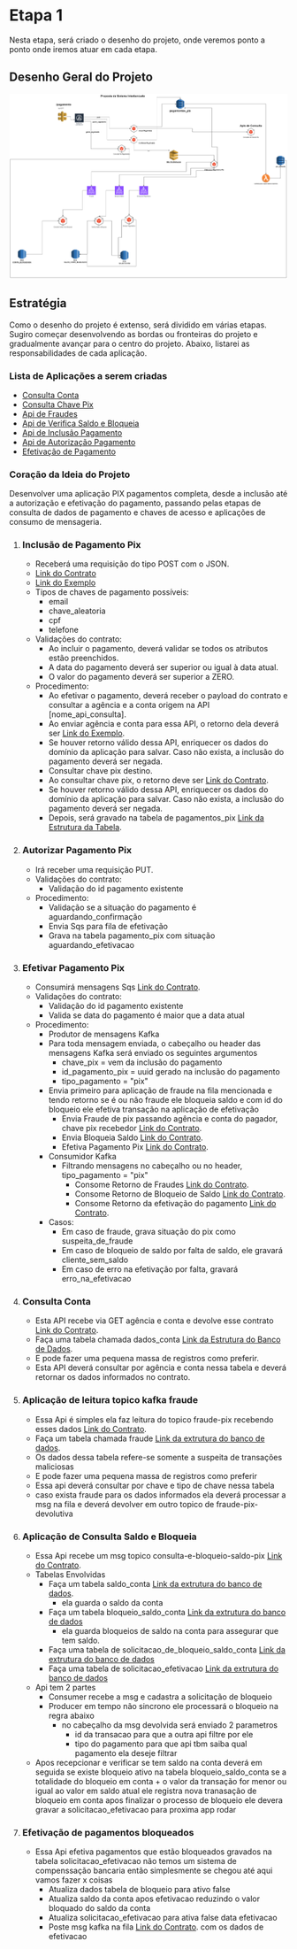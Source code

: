 # Etapa 1

Nesta etapa, será criado o desenho do projeto, onde veremos ponto a ponto onde iremos atuar em cada etapa.

## Desenho Geral do Projeto
![img.png](img.png)

## Estratégia
Como o desenho do projeto é extenso, será dividido em várias etapas. Sugiro começar desenvolvendo as bordas ou fronteiras do projeto e gradualmente avançar para o centro do projeto. Abaixo, listarei as responsabilidades de cada aplicação.

### Lista de Aplicações a serem criadas
- [Consulta Conta](#consulta-conta)
- [Consulta Chave Pix](#consulta-chave-pix)
- [Api de Fraudes](#aplicação-de-leitura-topico-kafka-fraude)
- [Api de Verifica Saldo e Bloqueia](#autorizar-pagamento-pix)
- [Api de Inclusão Pagamento](#inclusão-de-pagamento-pix)
- [Api de Autorização Pagamento](#autorizar-pagamento-pix)
- [Efetivação de Pagamento](#efetivar-pagamento-pix)

### Coração da Ideia do Projeto
Desenvolver uma aplicação PIX pagamentos completa, desde a inclusão até a autorização e efetivação do pagamento, passando pelas etapas de consulta de dados de pagamento e chaves de acesso e aplicações de consumo de mensageria.
1. ### Inclusão de Pagamento Pix
    - Receberá uma requisição do tipo POST com o JSON.
    - [Link do Contrato](contratos/inclusao_pagamento_pix/contrato.json)
    - [Link do Exemplo](contratos/inclusao_pagamento_pix/exemplo.json)
    - Tipos de chaves de pagamento possíveis:
        - email
        - chave_aleatoria
        - cpf
        - telefone
    - Validações do contrato:
        - Ao incluir o pagamento, deverá validar se todos os atributos estão preenchidos.
        - A data do pagamento deverá ser superior ou igual à data atual.
        - O valor do pagamento deverá ser superior a ZERO.
    - Procedimento:
        - Ao efetivar o pagamento, deverá receber o payload do contrato e consultar a agência e a conta origem na API [nome_api_consulta].
        - Ao enviar agência e conta para essa API, o retorno dela deverá ser [Link do Exemplo](contratos/consulta_conta_origem/exemplo.json).
        - Se houver retorno válido dessa API, enriquecer os dados do domínio da aplicação para salvar. Caso não exista, a inclusão do pagamento deverá ser negada.
        - Consultar chave pix destino.
        - Ao consultar chave pix, o retorno deve ser [Link do Contrato](contratos/consulta_chave_pix/contrato.json).
        - Se houver retorno válido dessa API, enriquecer os dados do domínio da aplicação para salvar. Caso não exista, a inclusão do pagamento deverá ser negada.
        - Depois, será gravado na tabela de pagamentos_pix [Link da Estrutura da Tabela](banco_dados/pagamentos_pix.json).
2. ### Autorizar Pagamento Pix
    - Irá receber uma requisição PUT.
    - Validações do contrato:
        - Validação do id pagamento existente
    - Procedimento:
        - Validação se a situação do pagamento é aguardando_confirmação
        - Envia Sqs para fila de efetivação
        - Grava na tabela pagamento_pix com situação aguardando_efetivacao
3. ### Efetivar Pagamento Pix
    - Consumirá mensagens Sqs [Link do Contrato](contratos/efetivacao_sqs_pix/contrato.json).
    - Validações do contrato:
        - Validação do id pagamento existente
        - Valida se data do pagamento é maior que a data atual
    - Procedimento:
        - Produtor de mensagens Kafka
        - Para toda mensagem enviada, o cabeçalho ou header das mensagens Kafka será enviado os seguintes argumentos
            - chave_pix = vem da inclusão do pagamento
            - id_pagamento_pix = uuid gerado na inclusão do pagamento
            - tipo_pagamento = "pix"
        - Envia primeiro para aplicação de fraude na fila mencionada e tendo retorno se é ou não fraude ele bloqueia saldo e com id do bloqueio ele efetiva transação na aplicação de efetivação
            - Envia Fraude de pix passando agência e conta do pagador, chave pix recebedor [Link do Contrato](contratos/fraude_validacao/contrato.json).
            - Envia Bloqueia Saldo [Link do Contrato](contratos/bloqueio_saldo/contrato.json).
            - Efetiva Pagamento Pix [Link do Contrato](contratos/efetivacao_sqs_pix/contrato.json).
        - Consumidor Kafka
            - Filtrando mensagens no cabeçalho ou no header, tipo_pagamento = "pix"
                - Consome Retorno de Fraudes [Link do Contrato](contratos/fraude_validacao/retorno_contrato.json).
                - Consome Retorno de Bloqueio de Saldo [Link do Contrato](contratos/bloqueio_saldo/retorno_contrato.json).
                - Consome Retorno da efetivação do pagamento [Link do Contrato](contratos/efetivacao_pagamento_conta/retorno_contrato.json).
        - Casos:
            - Em caso de fraude, grava situação do pix como suspeita_de_fraude
            - Em caso de bloqueio de saldo por falta de saldo, ele gravará cliente_sem_saldo
            - Em caso de erro na efetivação por falta, gravará erro_na_efetivacao

4. ### Consulta Conta
    - Esta API recebe via GET agência e conta e devolve esse contrato [Link do Contrato](contratos/consulta_conta_origem/contrato.json).
    - Faça uma tabela chamada dados_conta [Link da Estrutura do Banco de Dados](banco_dados/dados_conta.json).
    - E pode fazer uma pequena massa de registros como preferir.
    - Esta API deverá consultar por agência e conta nessa tabela e deverá retornar os dados informados no contrato.


6. ### Aplicação de leitura topico kafka fraude
    - Essa Api é simples ela faz leitura do topico fraude-pix recebendo esses dados [Link do Contrato](contratos/fraude_validacao/contrato.json).
    - Faça um tabela chamada fraude [Link da extrutura do banco de dados](banco_dados/dados_chave_pix.json).
    - Os dados dessa tabela refere-se somente a suspeita de transações maliciosas
    - E pode fazer uma pequena massa de registros como preferir
    - Essa api deverá consultar por chave e tipo de chave nessa tabela
    - caso exista fraude para os dados informados ela deverá processar a msg na fila e deverá devolver em outro topico de fraude-pix-devolutiva

7. ### Aplicação de Consulta Saldo e Bloqueia
    - Essa Api recebe um msg topico consulta-e-bloqueio-saldo-pix [Link do Contrato](contratos/bloqueio_saldo/contrato.json).
    - Tabelas Envolvidas 
      - Faça um tabela saldo_conta [Link da extrutura do banco de dados](banco_dados/saldo_conta.json).
        - ela guarda o saldo da conta 
      - Faça um tabela bloqueio_saldo_conta [Link da extrutura do banco de dados](banco_dados/bloqueio_saldo_conta.json)
        - ela guarda bloqueios de saldo na conta para assegurar que tem saldo.
      - Faça uma tabela de solicitacao_de_bloqueio_saldo_conta [Link da extrutura do banco de dados](banco_dados/solicitacao_de_bloqueio_saldo_conta.json)
      - Faça uma tabela de solicitacao_efetivacao [Link da extrutura do banco de dados](banco_dados/solicitacao_efetivacao.json)
    - Api tem 2 partes
      - Consumer recebe a msg e cadastra a solicitação de bloqueio 
      - Producer em tempo não sincrono ele processará o bloqueio na regra abaixo
        - no cabeçalho da msg devolvida será enviado 2 parametros
          - id da transacao para que a outra api filtre por ele
          - tipo do pagamento para que api tbm saiba qual pagamento ela deseje filtrar
    - Apos recepcionar e verificar se tem saldo na conta deverá em seguida se existe bloqueio ativo na tabela bloqueio_saldo_conta
      se a totalidade do bloqueio em conta + o valor da transação for menor ou igual ao valor em saldo atual ele registra nova tranasação
      de bloqueio em conta apos finalizar o processo de bloqueio ele devera gravar a solicitacao_efetivacao para proxima app rodar
8. ### Efetivação de pagamentos bloqueados
    - Essa Api efetiva pagamentos que estão bloqueados gravados na tabela solicitacao_efetivacao não temos um sistema de compenssação bancaria
        então simplesmente se chegou até aqui vamos fazer x coisas 
        - Atualiza dados tabela de bloqueio para ativo false
        - Atualiza saldo da conta apos efetivacao reduzindo o valor bloquado do saldo da conta
        - Atualiza solicitacao_efetivacao para ativa false data efetivacao
        - Poste msg kafka na fila [Link do Contrato](contratos/efetivacao_pagamento_conta/retorno_contrato.json). com os dados de efetivacao